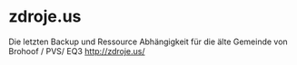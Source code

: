 # zdroje.us
Die letzten Backup und Ressource Abhängigkeit für die älte Gemeinde von Brohoof / PVS/ EQ3
http://zdroje.us/
